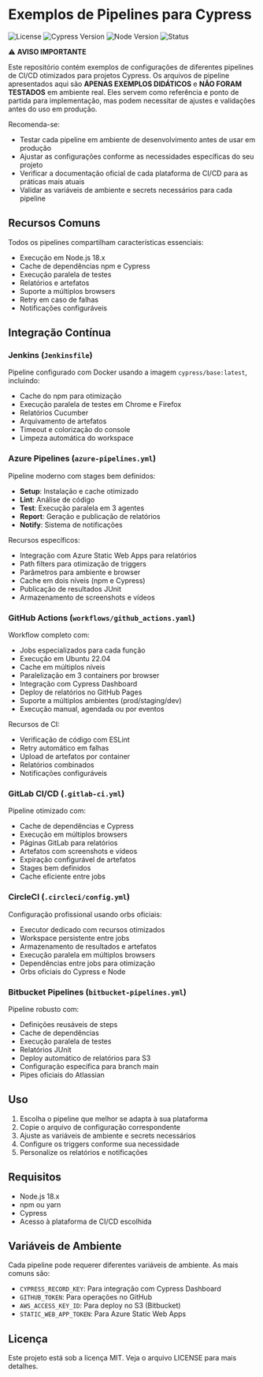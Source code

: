 # Exemplos de Pipelines para Cypress

![License](https://img.shields.io/badge/license-MIT-blue)
![Cypress Version](https://img.shields.io/badge/cypress-latest-brightgreen)
![Node Version](https://img.shields.io/badge/node-18.x-brightgreen)
![Status](https://img.shields.io/badge/status-exemplos%20não%20testados-yellow)

⚠️ **AVISO IMPORTANTE**

Este repositório contém exemplos de configurações de diferentes pipelines de CI/CD otimizados para projetos Cypress. Os arquivos de pipeline apresentados aqui são **APENAS EXEMPLOS DIDÁTICOS** e **NÃO FORAM TESTADOS** em ambiente real. Eles servem como referência e ponto de partida para implementação, mas podem necessitar de ajustes e validações antes do uso em produção.

Recomenda-se:
- Testar cada pipeline em ambiente de desenvolvimento antes de usar em produção
- Ajustar as configurações conforme as necessidades específicas do seu projeto
- Verificar a documentação oficial de cada plataforma de CI/CD para as práticas mais atuais
- Validar as variáveis de ambiente e secrets necessários para cada pipeline

## Recursos Comuns

Todos os pipelines compartilham características essenciais:
- Execução em Node.js 18.x
- Cache de dependências npm e Cypress
- Execução paralela de testes
- Relatórios e artefatos
- Suporte a múltiplos browsers
- Retry em caso de falhas
- Notificações configuráveis

## Integração Contínua

### Jenkins (`Jenkinsfile`)

Pipeline configurado com Docker usando a imagem `cypress/base:latest`, incluindo:
- Cache do npm para otimização
- Execução paralela de testes em Chrome e Firefox
- Relatórios Cucumber
- Arquivamento de artefatos
- Timeout e colorização do console
- Limpeza automática do workspace

### Azure Pipelines (`azure-pipelines.yml`)

Pipeline moderno com stages bem definidos:
- **Setup**: Instalação e cache otimizado
- **Lint**: Análise de código
- **Test**: Execução paralela em 3 agentes
- **Report**: Geração e publicação de relatórios
- **Notify**: Sistema de notificações

Recursos específicos:
- Integração com Azure Static Web Apps para relatórios
- Path filters para otimização de triggers
- Parâmetros para ambiente e browser
- Cache em dois níveis (npm e Cypress)
- Publicação de resultados JUnit
- Armazenamento de screenshots e vídeos

### GitHub Actions (`workflows/github_actions.yaml`)

Workflow completo com:
- Jobs especializados para cada função
- Execução em Ubuntu 22.04
- Cache em múltiplos níveis
- Paralelização em 3 containers por browser
- Integração com Cypress Dashboard
- Deploy de relatórios no GitHub Pages
- Suporte a múltiplos ambientes (prod/staging/dev)
- Execução manual, agendada ou por eventos

Recursos de CI:
- Verificação de código com ESLint
- Retry automático em falhas
- Upload de artefatos por container
- Relatórios combinados
- Notificações configuráveis

### GitLab CI/CD (`.gitlab-ci.yml`)

Pipeline otimizado com:
- Cache de dependências e Cypress
- Execução em múltiplos browsers
- Páginas GitLab para relatórios
- Artefatos com screenshots e vídeos
- Expiração configurável de artefatos
- Stages bem definidos
- Cache eficiente entre jobs

### CircleCI (`.circleci/config.yml`)

Configuração profissional usando orbs oficiais:
- Executor dedicado com recursos otimizados
- Workspace persistente entre jobs
- Armazenamento de resultados e artefatos
- Execução paralela em múltiplos browsers
- Dependências entre jobs para otimização
- Orbs oficiais do Cypress e Node

### Bitbucket Pipelines (`bitbucket-pipelines.yml`)

Pipeline robusto com:
- Definições reusáveis de steps
- Cache de dependências
- Execução paralela de testes
- Relatórios JUnit
- Deploy automático de relatórios para S3
- Configuração específica para branch main
- Pipes oficiais do Atlassian

## Uso

1. Escolha o pipeline que melhor se adapta à sua plataforma
2. Copie o arquivo de configuração correspondente
3. Ajuste as variáveis de ambiente e secrets necessários
4. Configure os triggers conforme sua necessidade
5. Personalize os relatórios e notificações

## Requisitos

- Node.js 18.x
- npm ou yarn
- Cypress
- Acesso à plataforma de CI/CD escolhida

## Variáveis de Ambiente

Cada pipeline pode requerer diferentes variáveis de ambiente. As mais comuns são:
- `CYPRESS_RECORD_KEY`: Para integração com Cypress Dashboard
- `GITHUB_TOKEN`: Para operações no GitHub
- `AWS_ACCESS_KEY_ID`: Para deploy no S3 (Bitbucket)
- `STATIC_WEB_APP_TOKEN`: Para Azure Static Web Apps

## Licença

Este projeto está sob a licença MIT. Veja o arquivo LICENSE para mais detalhes.